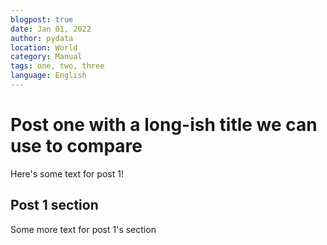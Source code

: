```yaml
---
blogpost: true
date: Jan 01, 2022
author: pydata
location: World
category: Manual
tags: one, two, three
language: English
---
```


# Post one with a long-ish title we can use to compare

Here's some text for post 1!

## Post 1 section

Some more text for post 1's section
